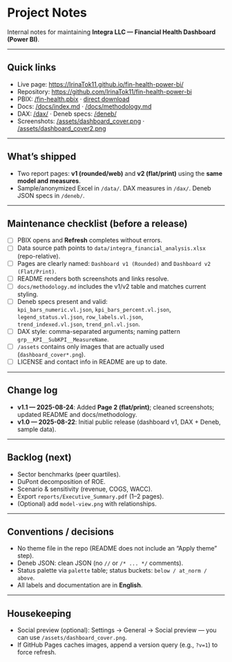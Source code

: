 # Project Notes

Internal notes for maintaining **Integra LLC — Financial Health Dashboard (Power BI)**.

---

## Quick links
- Live page: https://IrinaTok11.github.io/fin-health-power-bi/
- Repository: https://github.com/IrinaTok11/fin-health-power-bi
- PBIX: [/fin-health.pbix](/fin-health.pbix) · [direct download](https://github.com/IrinaTok11/fin-health-power-bi/blob/main/fin-health.pbix?raw=1)
- Docs: [/docs/index.md](/docs/index.md) · [/docs/methodology.md](/docs/methodology.md)
- DAX: [/dax/](/dax/) · Deneb specs: [/deneb/](/deneb/)
- Screenshots: [/assets/dashboard_cover.png](/assets/dashboard_cover.png) · [/assets/dashboard_cover2.png](/assets/dashboard_cover2.png)

---

## What’s shipped
- Two report pages: **v1 (rounded/web)** and **v2 (flat/print)** using the **same model and measures**.
- Sample/anonymized Excel in `/data/`. DAX measures in `/dax/`. Deneb JSON specs in `/deneb/`.

---

## Maintenance checklist (before a release)
- [ ] PBIX opens and **Refresh** completes without errors.
- [ ] Data source path points to `data/integra_financial_analysis.xlsx` (repo-relative).
- [ ] Pages are clearly named: `Dashboard v1 (Rounded)` and `Dashboard v2 (Flat/Print)`.
- [ ] README renders both screenshots and links resolve.
- [ ] `docs/methodology.md` includes the v1/v2 table and matches current styling.
- [ ] Deneb specs present and valid:  
      `kpi_bars_numeric.vl.json`, `kpi_bars_percent.vl.json`,  
      `legend_status.vl.json`, `row_labels.vl.json`,  
      `trend_indexed.vl.json`, `trend_pnl.vl.json`.
- [ ] DAX style: comma-separated arguments; naming pattern `grp__KPI__SubKPI__MeasureName`.
- [ ] `/assets` contains only images that are actually used (`dashboard_cover*.png`).
- [ ] LICENSE and contact info in README are up to date.

---

## Change log
- **v1.1 — 2025-08-24**: Added **Page 2 (flat/print)**; cleaned screenshots; updated README and docs/methodology.
- **v1.0 — 2025-08-22**: Initial public release (dashboard v1, DAX + Deneb, sample data).

---

## Backlog (next)
- Sector benchmarks (peer quartiles).
- DuPont decomposition of ROE.
- Scenario & sensitivity (revenue, COGS, WACC).
- Export `reports/Executive_Summary.pdf` (1–2 pages).
- (Optional) add `model-view.png` with relationships.

---

## Conventions / decisions
- No theme file in the repo (README does not include an “Apply theme” step).
- Deneb JSON: clean JSON (no `//` or `/* ... */` comments).
- Status palette via `palette` table; status buckets: `below / at_norm / above`.
- All labels and documentation are in **English**.

---

## Housekeeping
- Social preview (optional): Settings → General → Social preview — you can use `/assets/dashboard_cover.png`.
- If GitHub Pages caches images, append a version query (e.g., `?v=1`) to force refresh.
